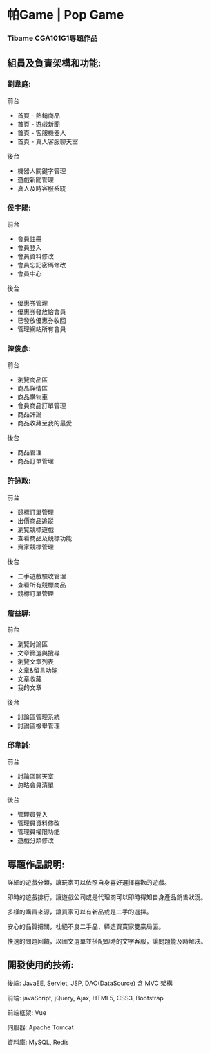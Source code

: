 # 帕Game | Pop Game
### Tibame CGA101G1專題作品

## 組員及負責架構和功能:

### 劉韋庭:      

前台              

- 首頁 - 熱銷商品        
- 首頁 - 遊戲新聞        
- 首頁 - 客服機器人      
- 首頁 - 真人客服聊天室

後台

- 機器人關鍵字管理
- 遊戲新聞管理
- 真人及時客服系統

### 侯宇陽:  

前台
- 會員註冊
- 會員登入
- 會員資料修改
- 會員忘記密碼修改
- 會員中心 

後台

- 優惠券管理
- 優惠券發放給會員
- 已發放優惠券收回
- 管理網站所有會員


### 陳俊彥:  

前台

- 瀏覽商品區
- 商品詳情區
- 商品購物車
- 會員商品訂單管理
- 商品評論
- 商品收藏至我的最愛

後台

- 商品管理
- 商品訂單管理

### 許詠政:  

前台

- 競標訂單管理
- 出價商品追蹤
- 瀏覽競標遊戲
- 查看商品及競標功能
- 賣家競標管理


後台

- 二手遊戲驗收管理
- 查看所有競標商品
- 競標訂單管理

### 詹益驊:  

前台

- 瀏覽討論區
- 文章篩選與搜尋
- 瀏覽文章列表
- 文章&留言功能
- 文章收藏
- 我的文章

後台

- 討論區管理系統
- 討論區檢舉管理


### 邱韋誠:  

前台

- 討論區聊天室
- 忽略會員清單


後台

- 管理員登入
- 管理員資料修改
- 管理員權限功能
- 遊戲分類修改


## 專題作品說明:

詳細的遊戲分類，讓玩家可以依照自身喜好選擇喜歡的遊戲。

即時的遊戲排行，讓遊戲公司或是代理商可以即時得知自身產品銷售狀況。

多樣的購買來源，讓買家可以有新品或是二手的選擇。

安心的品質把關，杜絕不良二手品，締造買賣家雙贏局面。

快速的問題回饋，以圖文選單並搭配即時的文字客服，讓問題能及時解決。

## 開發使用的技術:

後端: JavaEE, Servlet, JSP, DAO(DataSource) 含 MVC 架構

前端: javaScript, jQuery, Ajax, HTML5, CSS3, Bootstrap

前端框架: Vue

伺服器:  Apache Tomcat

資料庫: MySQL, Redis
